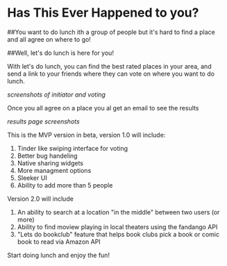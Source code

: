 # Has This Ever Happened to you?

##You want to do lunch ith a group of people but it's hard to find a place and all agree on where to go!

##Well, let's do lunch is here for you!

 With let's do lunch, you can find the best rated places in your area, and send a link to your friends where they can vote on where you want to do lunch.

*screenshots of initiator and voting*

Once you all agree on a place you al get an email to see the results


*results page screenshots*


This is the MVP version in beta, version 1.0 will include:

1. Tinder like swiping interface for voting
2. Better bug handeling
3. Native sharing widgets 
4. More managment options
5. Sleeker UI
6. Ability to add more than 5 people


Version 2.0 will include
1. An ability to search at a location "in the middle" between two users (or more)
2. Ability to find moview playing in local theaters using the fandango API
3. "Lets do bookclub" feature that helps book clubs pick a book or comic book to read via Amazon API

Start doing lunch and enjoy the fun!




